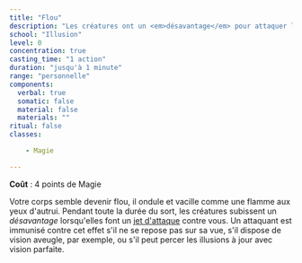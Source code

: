 ```yaml
---
title: "Flou"
description: "Les créatures ont un <em>désavantage</em> pour attaquer le PJ."
school: "Illusion"
level: 0
concentration: true
casting_time: "1 action"
duration: "jusqu'à 1 minute"
range: "personnelle"
components:
  verbal: true
  somatic: false
  material: false
  materials: ""
ritual: false
classes:

    - Magie

---
```

**Coût** : 4 points de Magie  

Votre corps semble devenir flou, il ondule et vacille comme une flamme aux yeux d'autrui. Pendant toute la durée du sort, les créatures subissent un _désavantage_ lorsqu'elles font un [jet d'attaque](/combattre/#jets-d-attaque) contre vous. Un attaquant est immunisé contre cet effet s'il ne se repose pas sur sa vue, s'il dispose de vision aveugle, par exemple, ou s'il peut percer les illusions à jour avec vision parfaite.
